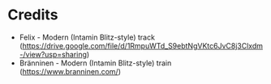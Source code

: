 # Credits

-   Felix - Modern (Intamin Blitz-style) track (https://drive.google.com/file/d/1RmpuWTd_S9ebtNgVKtc6JvC8j3Clxdm-/view?usp=sharing)
-   Bränninen - Modern (Intamin Blitz-style) train (https://www.branninen.com/)
